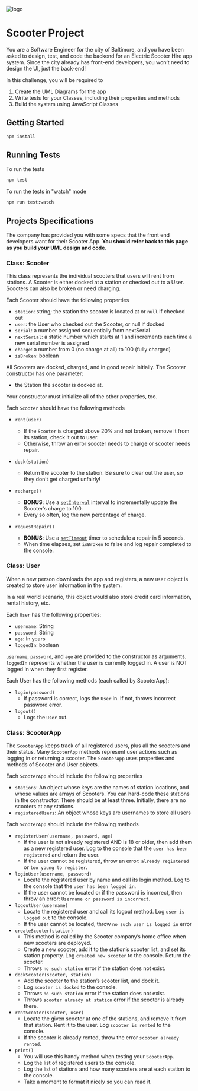 ![logo](https://user-images.githubusercontent.com/44912347/202296600-c5f247d6-9616-49db-88f0-38433429d781.jpg)

# Scooter Project

You are a Software Engineer for the city of Baltimore, and you have been asked to design, test, and code the backend for an Electric Scooter Hire app system. Since the city already has front-end developers, you won’t need to design the UI, just the back-end!

In this challenge, you will be required to

1. Create the UML Diagrams for the app
2. Write tests for your Classes, including their properties and methods
3. Build the system using JavaScript Classes

## Getting Started

```bash
npm install
```

## Running Tests

To run the tests

```bash
npm test
```

To run the tests in "watch" mode

```bash
npm run test:watch
```

## Projects Specifications

The company has provided you with some specs that the front end developers want for their Scooter App. **You should refer back to this page as you build your UML design and code.**

### Class: Scooter

This class represents the individual scooters that users will rent from stations. A Scooter is either docked at a station or checked out to a User. Scooters can also be broken or need charging.

Each Scooter should have the following properties

- `station`: string; the station the scooter is located at or `null` if checked out
- `user`: the User who checked out the Scooter, or null if docked
- `serial`: a number assigned sequentially from nextSerial
- `nextSerial`: a static number which starts at 1 and increments each time a new serial number is assigned
- `charge`: a number from 0 (no charge at all) to 100 (fully charged)
- `isBroken`: boolean

All Scooters are docked, charged, and in good repair initially. The Scooter constructor has one parameter:

- the Station the scooter is docked at.

Your constructor must initialize all of the other properties, too.

Each `Scooter` should have the following methods

- `rent(user)`

  - If the `Scooter` is charged above 20% and not broken, remove it from its station, check it out to user.
  - Otherwise, throw an error scooter needs to charge or scooter needs repair.

- `dock(station)`

  - Return the scooter to the station. Be sure to clear out the user, so they don’t get charged unfairly!

- `recharge()`

  - **BONUS**: Use a [`setInterval`](https://developer.mozilla.org/en-US/docs/Web/API/Window/setInterval) interval to incrementally update the Scooter’s charge to 100.
  - Every so often, log the new percentage of charge.

- `requestRepair()`
  - **BONUS**: Use a [`setTimeout`](https://developer.mozilla.org/en-US/docs/Web/API/Window/setTimeout) timer to schedule a repair in 5 seconds.
  - When time elapses, set `isBroken` to false and log repair completed to the console.

### Class: User

When a new person downloads the app and registers, a new `User` object is created to store user information in the system.

In a real world scenario, this object would also store credit card information, rental history, etc.

Each `User` has the following properties:

- `username`: String
- `password`: String
- `age`: In years
- `loggedIn`: boolean

`username`, `password`, and `age` are provided to the constructor as arguments. `loggedIn` represents whether the user is currently logged in. A user is NOT logged in when they first register.

Each User has the following methods (each called by ScooterApp):

- `login(password)`
  - If password is correct, logs the `User` in. If not, throws incorrect password error.
- `logout()`
  - Logs the `User` out.

### Class: ScooterApp

The `ScooterApp` keeps track of all registered users, plus all the scooters and their status. Many `ScooterApp` methods represent user actions such as logging in or returning a scooter. The `ScooterApp` uses properties and methods of Scooter and User objects.

Each `ScooterApp` should include the following properties

- `stations`: An object whose keys are the names of station locations, and whose values are arrays of Scooters. You can hard-code these stations in the constructor. There should be at least three. Initially, there are no scooters at any stations.
- `registeredUsers`: An object whose keys are usernames to store all users

Each `ScooterApp` should include the following methods

- `registerUser(username, password, age)`
  - If the user is not already registered AND is 18 or older, then add them as a new registered user. Log to the console that the `user has been registered` and return the user.
  - If the user cannot be registered, throw an error: `already registered` or `too young to register`.
- `loginUser(username, password)`
  - Locate the registered user by name and call its login method. Log to the console that the `user has been logged in`.
  - If the user cannot be located or if the password is incorrect, then throw an error: `Username or password is incorrect`.
- `logoutUser(username)`
  - Locate the registered user and call its logout method. Log `user is logged out` to the console.
  - If the user cannot be located, throw `no such user is logged in` error
- `createScooter(station)`
  - This method is called by the Scooter company’s home office when new scooters are deployed.
  - Create a new scooter, add it to the station’s scooter list, and set its station property. Log `created new scooter` to the console. Return the scooter.
  - Throws `no such station` error if the station does not exist.
- `dockScooter(scooter, station)`
  - Add the scooter to the station’s scooter list, and dock it.
  - Log `scooter is docked` to the console.
  - Throws `no such station` error if the station does not exist.
  - Throws `scooter already at station` error if the scooter is already there.
- `rentScooter(scooter, user)`
  - Locate the given scooter at one of the stations, and remove it from that station. Rent it to the user. Log `scooter is rented` to the console.
  - If the scooter is already rented, throw the error `scooter already rented`.
- `print()`
  - You will use this handy method when testing your `ScooterApp`.
  - Log the list of registered users to the console.
  - Log the list of stations and how many scooters are at each station to the console.
  - Take a moment to format it nicely so you can read it.
